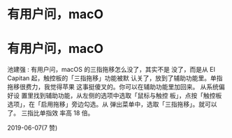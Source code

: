 # 有用户问，macO

# 有用户问，macO

池建强 : 有用户问，macOS 的三指拖移怎么没了，其实不是 没了，而是从 EI Capitan 起，触控板的「三指拖移」功能被默 认关了，放到了辅助功能里。单指拖移很费力，我觉得苹果 这事挺傻叉的。你可以在辅助功能里加回来。 从系统偏好设 置里找到辅助功能，从左侧的选项中选取「鼠标与触控 板」，点按「触控板选项」，在「启用拖移」旁边勾选。从 弹出菜单中，选取「三指拖移」。就可以了。 三指比单指效 率高 18 倍。

2019-06-07(7 赞)